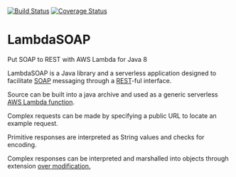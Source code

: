 [![Build Status][ci-img]][ci]
[![Coverage Status][coveralls-img]][coveralls]
# LambdaSOAP
Put SOAP to REST with AWS Lambda for Java 8

LambdaSOAP is a Java library and a serverless application designed to facilitate [SOAP][soap] messaging 
through a [REST][rest]-ful interface.

Source can be built into a java archive and used as a generic serverless [AWS Lambda function][aws-lambda].

Complex requests can be made by specifying a public URL to locate an example request.

Primitive responses are interpreted as String values and checks for encoding.

Complex responses can be interpreted and marshalled into objects through extension [over modification.][open-closed]

  [ci-img]: https://api.travis-ci.com/connorvanelswyk/LambdaSOAP.svg?branch=master
  [ci]: https://travis-ci.com/connorvanelswyk/LambdaSOAP
  [coveralls-img]: https://coveralls.io/repos/github/connorvanelswyk/LambdaSOAP/badge.svg?branch=master
  [coveralls]: https://coveralls.io/github/connorvanelswyk/LambdaSOAP?branch=master   
  [open-closed]: https://en.wikipedia.org/wiki/Open–closed_principle
  [aws-lambda]: https://aws.amazon.com/lambda/
  [rest]: https://en.wikipedia.org/wiki/Representational_state_transfer
  [soap]: https://en.wikipedia.org/wiki/SOAP